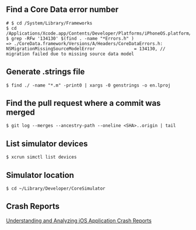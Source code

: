 ## Find a Core Data error number
```
# $ cd /System/Library/Frameworks
$ cd /Applications/Xcode.app/Contents/Developer/Platforms/iPhoneOS.platform/
$ grep -RFw '134130' $(find . -name "*Errors.h" )
=> ./CoreData.framework/Versions/A/Headers/CoreDataErrors.h:    NSMigrationMissingSourceModelError               = 134130, // migration failed due to missing source data model
```

## Generate .strings file
    $ find ./ -name "*.m" -print0 | xargs -0 genstrings -o en.lproj

## Find the pull request where a commit was merged
    $ git log --merges --ancestry-path --oneline <SHA>..origin | tail

## List simulator devices
    $ xcrun simctl list devices

## Simulator location
    $ cd ~/Library/Developer/CoreSimulator

## Crash Reports

[Understanding and Analyzing iOS Application Crash Reports](https://developer.apple.com/library/ios/technotes/tn2151/_index.html)